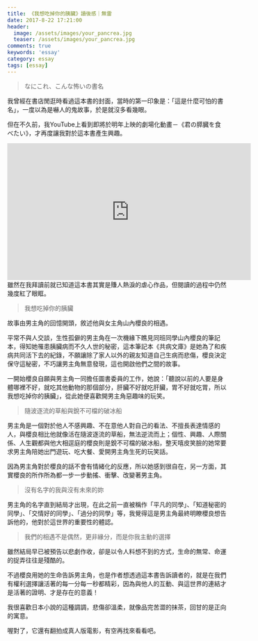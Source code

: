 ```yaml
---
title: 《我想吃掉你的胰臟》讀後感｜無雷
date: 2017-8-22 17:21:00
header:
  image: /assets/images/your_pancrea.jpg
  teaser: /assets/images/your_pancrea.jpg
comments: true
keywords: 'essay'
category: essay
tags: [essay]
---
```

>なにこれ、こんな怖いの書名

我曾經在書店閒逛時看過這本書的封面，當時的第一印象是：「這是什麼可怕的書名」，一度以為是嚇人的鬼故事，於是就沒多看幾眼。

但在不久前，我YouTube上看到即將於明年上映的劇場化動畫－《君の膵臓を食べたい》，才再度讓我對於這本書產生興趣。

<iframe src="https://www.youtube.com/embed/CuzaUOLkZ70" width="560" height="315" frameborder="0"> </iframe> 
<br>
雖然在我拜讀前就已知道這本書其實是賺人熱淚的虐心作品，但閱讀的過程中仍然幾度紅了眼眶。
 
>我想吃掉你的胰臟
 
故事由男主角的回憶開頭，敘述他與女主角山內櫻良的相遇。

平常不與人交談，生性孤僻的男主角在一次機緣下瞧見同班同學山內櫻良的筆記本，得知她罹患胰臟病而不久人世的秘密，這本筆記本《共病文庫》是她為了和疾病共同活下去的紀錄，不願讓除了家人以外的親友知道自己生病而悲傷，櫻良決定保守這秘密，不巧讓男主角無意發現，這也開啟他們之間的故事。

一開始櫻良自願與男主角一同擔任圖書委員的工作，她說：「聽說以前的人要是身體哪裡不好，就吃其他動物的那個部分，肝臟不好就吃肝臟，胃不好就吃胃，所以我想吃掉你的胰臟」，從此她便喜歡開男主角惡趣味的玩笑。

>隨波逐流的草船與銳不可檔的破冰船

男主角是一個對於他人不感興趣、不在意他人對自己的看法、不擅長表達情感的人，與櫻良相比他就像活在隨波逐流的草船，無法逆流而上；個性、興趣、人際關係、人生觀都與他大相逕庭的櫻良則是銳不可檔的破冰船，整天嘻皮笑臉的她常要求男主角陪她出門遊玩、吃大餐、愛開男主角生死的玩笑話。

因為男主角對於櫻良的話不會有情緒化的反應，所以她感到很自在，另一方面，其實櫻良的所作所為都一步一步動搖、衝擊、改變著男主角。

>沒有名字的我與沒有未來的妳

男主角的名字直到結局才出現，在此之前一直被稱作「平凡的同學」、「知道秘密的同學」、「交情好的同學」、「過分的同學」等，我覺得這是男主角最終明瞭櫻良想告訴他的，他對於這世界的重要性的體認。

>我們的相遇不是偶然，更非緣分，而是你我主動的選擇

雖然結局早已被預告以悲劇作收，卻是以令人料想不到的方式，生命的無常、命運的捉弄往往是殘酷的。

不過櫻良用她的生命告訴男主角，也是作者想透過這本書告訴讀者的，就是在我們有權利選擇讓活著的每一分每一秒都精彩，因為與他人的互動、與這世界的連結才是活著的證明、才是存在的意義！

我很喜歡日本小說的這種調調，悲傷卻溫柔，就像品完苦澀的抹茶，回甘的是正向的寓意。

喔對了，它還有翻拍成真人版電影，有空再找來看看吧。
